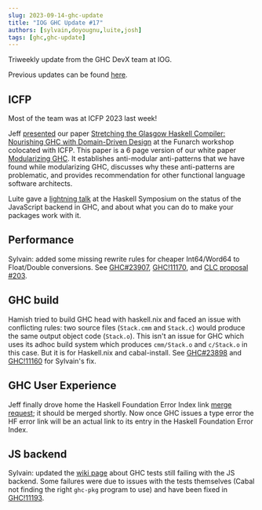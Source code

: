 ```yaml
---
slug: 2023-09-14-ghc-update
title: "IOG GHC Update #17"
authors: [sylvain,doyougnu,luite,josh]
tags: [ghc,ghc-update]
---
```


Triweekly update from the GHC DevX team at IOG.

<!-- truncate -->

Previous updates can be found [here](https://engineering.iog.io/tags/ghc-update).

## ICFP

Most of the team was at ICFP 2023 last week!

Jeff [presented](https://www.youtube.com/live/2YAMKwQf3NA?si=6UGwIrh9zPtFxVru&t=11207) our paper [Stretching the Glasgow Haskell Compiler: Nourishing GHC with Domain-Driven Design](https://dl.acm.org/doi/abs/10.1145/3609025.3609476) at the Funarch workshop colocated with ICFP. This paper is a 6 page version of our white paper [Modularizing GHC](https://hsyl20.fr/home/files/papers/2022-ghc-modularity.pdf). It establishes anti-modular anti-patterns that we have found while modularizing GHC, discusses why these anti-patterns are problematic, and provides recommendation for other functional language software architects.

Luite gave a [lightning talk](https://www.youtube.com/live/Rvs88m2mdig?si=dkWfelW58d22XJ3b&t=15863) at the Haskell Symposium on the status of the JavaScript backend in GHC, and about what you can do to make your packages work with it.

## Performance

Sylvain: added some missing rewrite rules for cheaper Int64/Word64 to Float/Double conversions.
See [GHC#23907](https://gitlab.haskell.org/ghc/ghc/-/issues/23907), [GHC!11170](https://gitlab.haskell.org/ghc/ghc/-/merge_requests/11170), and [CLC proposal #203](https://github.com/haskell/core-libraries-committee/issues/203).

## GHC build

Hamish tried to build GHC head with haskell.nix and faced an issue with conflicting rules: two source files (`Stack.cmm` and `Stack.c`) would produce the same output object code (`Stack.o`).
This isn't an issue for GHC which uses its adhoc build system which produces `cmm/Stack.o` and `c/Stack.o` in this case. But it is for Haskell.nix and cabal-install.
See [GHC#23898](https://gitlab.haskell.org/ghc/ghc/-/issues/23898) and [GHC!11160](https://gitlab.haskell.org/ghc/ghc/-/merge_requests/11160) for Sylvain's fix.

## GHC User Experience

Jeff finally drove home the Haskell Foundation Error Index link [merge request](https://gitlab.haskell.org/ghc/ghc/-/merge_requests/10395); it should be merged shortly. Now once GHC issues a type error the HF error link will be an actual link to its entry in the Haskell Foundation Error Index.

## JS backend

Sylvain: updated the [wiki
page](https://gitlab.haskell.org/ghc/ghc/-/wikis/javascript-backend/bug_triage)
about GHC tests still failing with the JS backend. Some failures were due to
issues with the tests themselves (Cabal not finding the right `ghc-pkg` program
to use) and have been fixed in
[GHC!11193](https://gitlab.haskell.org/ghc/ghc/-/merge_requests/11193).
